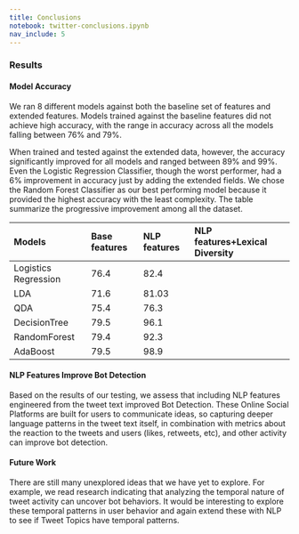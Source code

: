 ```yaml
---
title: Conclusions
notebook: twitter-conclusions.ipynb
nav_include: 5
---
```


### Results

#### Model Accuracy

We ran 8 different models against both the baseline set of features and extended features. Models trained against the baseline features did not achieve high accuracy, with the range in accuracy across all the models falling between 76% and 79%.

When trained and tested against the extended data, however, the accuracy significantly improved for all models and ranged between 89% and 99%. 
Even the Logistic Regression Classifier, though the worst performer, had a 6% improvement in accuracy just by adding the extended fields. 
We chose the Random Forest Classifier as our best performing model because it provided the highest accuracy with the least complexity. 
The table summarize the progressive improvement among all the dataset. 

|Models|Base features|NLP features|NLP features+Lexical Diversity|
|:-----|:------------|:-----------|:-----------------------------|
|Logistics Regression|76.4|82.4||
|LDA|71.6|81.03||
|QDA|75.4|76.3||
|DecisionTree|79.5|96.1||
|RandomForest|79.4|92.3||
|AdaBoost|79.5|98.9||


#### NLP Features Improve Bot Detection

Based on the results of our testing, we assess that including NLP features engineered from the tweet text improved Bot Detection. These Online Social Platforms are built for users to communicate ideas, so capturing deeper language patterns in the tweet text itself, in combination with metrics about the reaction to the tweets and users (likes, retweets, etc), and other activity can improve bot detection.

#### Future Work
 There are still many unexplored ideas that we have yet to explore. For example, we read research indicating that analyzing the temporal nature of tweet activity can uncover bot behaviors. It would be interesting to explore these temporal patterns in user behavior and again extend these with NLP to see if Tweet Topics have temporal patterns.
